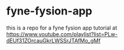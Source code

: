 # fyne-fysion-app
this is a repo for a fyne fysion app tutorial at https://www.youtube.com/playlist?list=PLw-dEUf31ZOrcauGkrLWSSrJTAfMo_gMf
